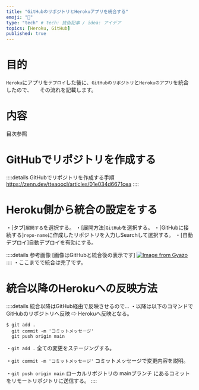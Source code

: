 ```yaml
---
title: "GitHubのリポジトリとHerokuアプリを統合する"
emoji: "📁"
type: "tech" # tech: 技術記事 / idea: アイデア
topics: [Heroku, GitHub]
published: true
---
```

# 目的
`Heroku`にアプリを`デプロイ`した後に、`GitHubのリポジトリ`と`Herokuのアプリ`を統合したので、　　その流れを記載します。

# 内容
目次参照

# GitHubでリポジトリを作成する

::::details GitHubでリポジトリを作成する手順
https://zenn.dev/tteaoocl/articles/01e034d6671cea
::::
# Heroku側から統合の設定をする
・[タブ]`展開する`を選択する。
・[展開方法]`GitHub`を選択する。
・[GitHubに接続する]`repo-name`に作成したリポジトリを入力しSearchして選択する。
・[自動デプロイ]自動デプロイを有効にする。

::::details 参考画像
[画像はGitHubと統合後の表示です]
[![Image from Gyazo](https://i.gyazo.com/0e65171943e98730ee6ad358160b416f.png)](https://gyazo.com/0e65171943e98730ee6ad358160b416f)
::::
・ここまでで統合は完了です。

# 統合以降のHerokuへの反映方法

::::details 統合以降はGitHub経由で反映させるので...
・以降は以下のコマンドでGitHubのリポジトリへ反映 ⇨ Herokuへ反映となる。
```
$ git add .
  git commit -m 'コミットメッセージ'
  git push origin main
```
・`git add .`
全ての変更をステージングする。

・`git commit -m 'コミットメッセージ'`
コミットメッセージで変更内容を説明。

・`git push origin main`
ローカルリポジトリの mainブランチ にあるコミットをリモートリポジトリに送信する。
::::